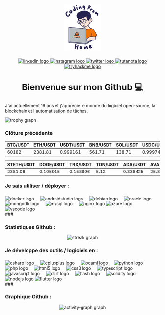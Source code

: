 <div align="center">
  <img height="150" src="https://raw.githubusercontent.com/thisiskeanyvy/thisiskeanyvy/master/img/profile.gif"  />
</div>

###

<div align="center">
  <a href="https://linkedin.com/in/thisiskeanyvy/" target="_blank">
    <img src="https://img.shields.io/static/v1?message=LinkedIn&logo=linkedin&label=&color=0077B5&logoColor=white&labelColor=&style=for-the-badge" height="25" alt="linkedin logo"  />
  </a>
  <a href="https://www.instagram.com/thisiskeanyvy" target="_blank">
    <img src="https://img.shields.io/static/v1?message=Instagram%20(1M%20Followers)&logo=instagram&label=&color=E4405F&logoColor=white&labelColor=&style=for-the-badge" height="25" alt="instagram logo"  />
  </a>
  <a href="https://twitter.com/thisiskeanyvy" target="_blank">
    <img src="https://img.shields.io/static/v1?message=Twitter&logo=twitter&label=&color=1DA1F2&logoColor=white&labelColor=&style=for-the-badge" height="25" alt="twitter logo"  />
  </a>
  <a href="mailto:keanyvy@keemail.me/" target="_blank">
    <img src="https://img.shields.io/static/v1?message=Tutanota&logo=tutanota&label=&color=840010&logoColor=white&labelColor=&style=for-the-badge" height="25" alt="tutanota logo"  />
  </a>
  <a href="https://tryhackme.com/p/thisiskeanyvy" target="_blank">
    <img src="https://img.shields.io/static/v1?message=TryHackMe&logo=tryhackme&label=&color=88cc14&logoColor=white&labelColor=&style=for-the-badge" height="25" alt="tryhackme logo"  />
  </a>
</div>

###

<h1 align="center">Bienvenue sur mon Github 💻</h1>

###

J'ai actuellement 19 ans et j'apprécie le monde du logiciel open-source, la blockchain et l'automatisation de tâches.

<img src="https://github-profile-trophy.vercel.app?username=thisiskeanyvy&theme=dracula&column=-1&row=1&margin-w=8&margin-h=8&no-bg=false&no-frame=false&order=4" height="150" alt="trophy graph"  />

###

<h3 align="left">Clôture précédente</h3>

 BTC/USDT | ETH/USDT | USDT/USDT | BNB/USDT | SOL/USDT | USDC/USDT | XRP/USDT |
 --- | --- | --- | --- | --- | --- | --- |
 60182 | 2381.81 | 0.999161 | 561.71 | 138.71 | 0.999745 | 0.529616 |

 STETH/USDT | DOGE/USDT | TRX/USDT | TON/USDT | ADA/USDT | AVAX/USDT | SHIB/USDT |
 --- | --- | --- | --- | --- | --- | --- |
 2381.08 | 0.105915 | 0.158696 | 5.12 | 0.338425 | 25.84 | 1.673e-05 |

###

<h3 align="left">Je sais utiliser / déployer :</h3>

###

<div align="left">
  <img src="https://cdn.jsdelivr.net/gh/devicons/devicon/icons/docker/docker-plain-wordmark.svg" height="40" alt="docker logo"  />
  <img width="12" />
  <img src="https://cdn.jsdelivr.net/gh/devicons/devicon/icons/androidstudio/androidstudio-original.svg" height="40" alt="androidstudio logo"  />
  <img width="12" />
  <img src="https://cdn.jsdelivr.net/gh/devicons/devicon/icons/debian/debian-original.svg" height="40" alt="debian logo"  />
  <img width="12" />
  <img src="https://cdn.jsdelivr.net/gh/devicons/devicon/icons/oracle/oracle-original.svg" height="40" alt="oracle logo"  />
  <img width="12" />
  <img src="https://cdn.jsdelivr.net/gh/devicons/devicon/icons/mongodb/mongodb-original.svg" height="40" alt="mongodb logo"  />
  <img width="12" />
  <img src="https://cdn.jsdelivr.net/gh/devicons/devicon/icons/mysql/mysql-original.svg" height="40" alt="mysql logo"  />
  <img width="12" />
  <img src="https://cdn.jsdelivr.net/gh/devicons/devicon/icons/nginx/nginx-original.svg" height="40" alt="nginx logo"  />
  <img src="https://cdn.jsdelivr.net/gh/devicons/devicon/icons/azure/azure-original.svg" height="40" alt="azure logo"  />
  <img width="12" />
  <img src="https://cdn.jsdelivr.net/gh/devicons/devicon/icons/vscode/vscode-original.svg" height="40" alt="vscode logo"  />
  <img width="12" />
</div>
###

<h3 align="left">Statistiques Github :</h3>

<div align="center">
  <img src="https://streak-stats.demolab.com?user=thisiskeanyvy&locale=fr&mode=daily&theme=dark&hide_border=false&border_radius=5&order=3" height="220" alt="streak graph"  />
</div>

<h3 align="left">Je développe des outils / logiciels en :</h3>

###
<div align="left">
  <img src="https://cdn.jsdelivr.net/gh/devicons/devicon/icons/csharp/csharp-original.svg" height="40" alt="csharp logo"  />
  <img width="12" />
  <img src="https://cdn.jsdelivr.net/gh/devicons/devicon/icons/cplusplus/cplusplus-original.svg" height="40" alt="cplusplus logo"  />
  <img width="12" />
  <img src="https://cdn.jsdelivr.net/gh/devicons/devicon/icons/ocaml/ocaml-original.svg" height="40" alt="ocaml logo"  />
  <img width="12" />
  <img src="https://cdn.jsdelivr.net/gh/devicons/devicon/icons/python/python-original.svg" height="40" alt="python logo"  />
  <img width="12" />
  <img src="https://cdn.jsdelivr.net/gh/devicons/devicon/icons/php/php-original.svg" height="40" alt="php logo"  />
  <img width="12" />
  <img src="https://cdn.jsdelivr.net/gh/devicons/devicon/icons/html5/html5-original.svg" height="40" alt="html5 logo"  />
  <img width="12" />
  <img src="https://cdn.jsdelivr.net/gh/devicons/devicon/icons/css3/css3-original.svg" height="40" alt="css3 logo"  />
  <img width="12" />
  <img src="https://cdn.jsdelivr.net/gh/devicons/devicon/icons/typescript/typescript-original.svg" height="40" alt="typescript logo"  />
  <img width="12" />
  <img src="https://cdn.jsdelivr.net/gh/devicons/devicon/icons/javascript/javascript-original.svg" height="40" alt="javascript logo"  />
  <img width="12" />
  <img src="https://cdn.jsdelivr.net/gh/devicons/devicon/icons/dart/dart-original.svg" height="40" alt="dart logo"  />
  <img width="12" />
  <img src="https://cdn.jsdelivr.net/gh/devicons/devicon/icons/bash/bash-original.svg" height="40" alt="bash logo"  />
  <img width="12" />
  <img src="https://cdn.jsdelivr.net/gh/devicons/devicon/icons/solidity/solidity-plain.svg" height="40" alt="solidity logo"  />
  <img width="12" />
  <img src="https://cdn.jsdelivr.net/gh/devicons/devicon/icons/nodejs/nodejs-original.svg" height="40" alt="nodejs logo"  />
  <img src="https://cdn.jsdelivr.net/gh/devicons/devicon/icons/flutter/flutter-original.svg" height="40" alt="flutter logo"  />
</div>
###

<h3 align="left">Graphique Github :</h3>

<div align="center">
  <img src="https://github-readme-activity-graph.vercel.app/graph?username=thisiskeanyvy&radius=16&theme=react&area=true&order=5" height="220" alt="activity-graph graph"  />
</div>

###

                